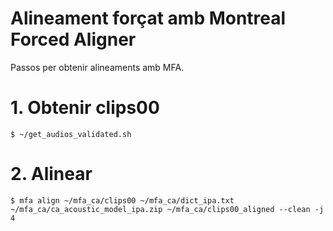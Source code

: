 # Alineament forçat amb Montreal Forced Aligner
Passos per obtenir alineaments amb MFA.

# 1. Obtenir clips00
```
$ ~/get_audios_validated.sh
```

# 2. Alinear
```
$ mfa align ~/mfa_ca/clips00 ~/mfa_ca/dict_ipa.txt ~/mfa_ca/ca_acoustic_model_ipa.zip ~/mfa_ca/clips00_aligned --clean -j 4
```
